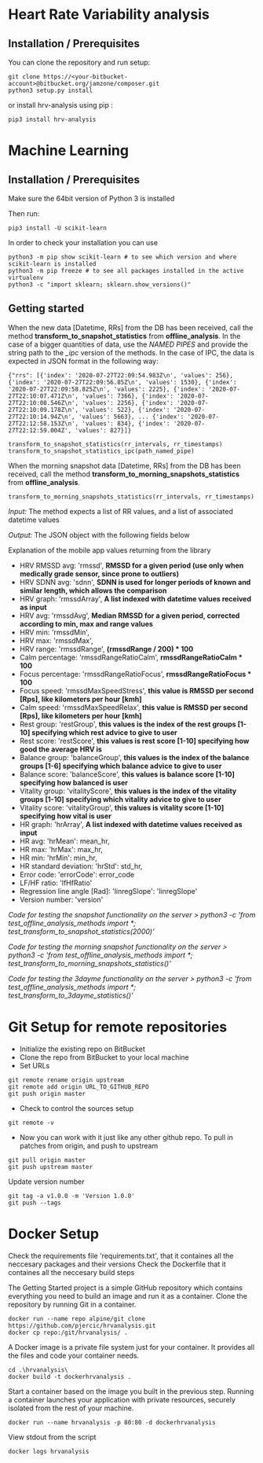 # Heart Rate Variability analysis

## Installation / Prerequisites

You can clone the repository and run setup:

```python3
git clone https://<your-bitbucket-account>@bitbucket.org/jamzone/composer.git
python3 setup.py install
```

or install hrv-analysis using pip :

```python3
pip3 install hrv-analysis
```

# Machine Learning

## Installation / Prerequisites

Make sure the 64bit version of Python 3 is installed

Then run:

```python3
pip3 install -U scikit-learn
```

In order to check your installation you can use

```python3
python3 -m pip show scikit-learn # to see which version and where scikit-learn is installed
python3 -m pip freeze # to see all packages installed in the active virtualenv
python3 -c "import sklearn; sklearn.show_versions()"
```

## Getting started

When the new data [Datetime, RRs] from the DB has been received, call the method **transform_to_snapshot_statistics** from **offline_analysis**.
In the case of a bigger quantities of data, use the *NAMED PIPES* and provide the string path to the *_ipc* version of the methods.
In the case of IPC, the data is expected in JSON format in the following way:

```python3
{"rrs": [{'index': '2020-07-27T22:09:54.983Z\n', 'values': 256}, {'index': '2020-07-27T22:09:56.85Z\n', 'values': 1530}, {'index': '2020-07-27T22:09:58.825Z\n', 'values': 2225}, {'index': '2020-07-27T22:10:07.471Z\n', 'values': 7366}, {'index': '2020-07-27T22:10:08.546Z\n', 'values': 2256}, {'index': '2020-07-27T22:10:09.178Z\n', 'values': 522}, {'index': '2020-07-27T22:10:14.94Z\n', 'values': 5663}, ... {'index': '2020-07-27T22:12:58.153Z\n', 'values': 834}, {'index': '2020-07-27T22:12:59.004Z', 'values': 827}]}
```

```python3
transform_to_snapshot_statistics(rr_intervals, rr_timestamps)
transform_to_snapshot_statistics_ipc(path_named_pipe)
```

When the morning snapshot data [Datetime, RRs] from the DB has been received, call the method **transform_to_morning_snapshots_statistics** from **offline_analysis**.

```python3
transform_to_morning_snapshots_statistics(rr_intervals, rr_timestamps)
```

_Input:_ The method expects a list of RR values, and a list of associated datetime values

_Output:_ The JSON object with the following fields below

Explanation of the mobile app values returning from the library

- HRV RMSSD avg: 'rmssd', **RMSSD for a given period (use only when medically grade sensor, since prone to outliers)**
- HRV SDNN avg: 'sdnn', **SDNN is used for longer periods of known and similar length, which allows the comparison**
- HRV graph: 'rmssdArray', **A list indexed with datetime values received as input**
- HRV avg: 'rmssdAvg', **Median RMSSD for a given period, corrected according to min, max and range values**
- HRV min: 'rmssdMin',
- HRV max: 'rmssdMax',
- HRV range: 'rmssdRange', **(rmssdRange / 200) * 100**
- Calm percentage: 'rmssdRangeRatioCalm', **rmssdRangeRatioCalm * 100**
- Focus percentage: 'rmssdRangeRatioFocus', **rmssdRangeRatioFocus * 100**
- Focus speed: 'rmssdMaxSpeedStress', **this value is RMSSD per second [Rps], like kilometers per hour [kmh]**
- Calm speed: 'rmssdMaxSpeedRelax', **this value is RMSSD per second [Rps], like kilometers per hour [kmh]**
- Rest group: 'restGroup', **this values is the index of the rest groups [1-10] specifying which rest advice to give to user**
- Rest score: 'restScore', **this values is rest score [1-10] specifying how good the average HRV is**
- Balance group: 'balanceGroup', **this values is the index of the balance groups [1-6] specifying which balance advice to give to user**
- Balance score: 'balanceScore', **this values is balance score [1-10] specifying how balanced is user**
- Vitality group: 'vitalityScore', **this values is the index of the vitality groups [1-10] specifying which vitality advice to give to user**
- Vitality score: 'vitalityGroup', **this values is vitality score [1-10] specifying how vital is user**
- HR graph: 'hrArray', **A list indexed with datetime values received as input**
- HR avg: 'hrMean': mean_hr,
- HR max: 'hrMax': max_hr,
- HR min: 'hrMin': min_hr,
- HR standard deviation: 'hrStd': std_hr,
- Error code: 'errorCode': error_code
- LF/HF ratio: 'lfHfRatio'
- Regression line angle [Rad]: 'linregSlope': 'linregSlope'
- Version number: 'version'

_Code for testing the snapshot functionality on the server > python3 -c 'from test_offline_analysis_methods import *; test_transform_to_snapshot_statistics(2000)'_

_Code for testing the morning snapshot functionality on the server > python3 -c 'from test_offline_analysis_methods import *; test_transform_to_morning_snapshots_statistics()'_

_Code for testing the 3dayme functionality on the server > python3 -c 'from test_offline_analysis_methods import *; test_transform_to_3dayme_statistics()'_

# Git Setup for remote repositories

- Initialize the existing repo on BitBucket
- Clone the repo from BitBucket to your local machine
- Set URLs

```console
git remote rename origin upstream
git remote add origin URL_TO_GITHUB_REPO
git push origin master
```

- Check to control the sources setup

```console
git remote -v
```
- Now you can work with it just like any other github repo. To pull in patches from origin, and push to upstream

```console
git pull origin master
git push upstream master 
```

Update version number

```console
git tag -a v1.0.0 -m 'Version 1.0.0'
git push --tags
```

# Docker Setup

Check the requirements file 'requirements.txt', that it containes all the neccesary packages and their versions
Check the Dockerfile that it containes all the neccesary build steps

The Getting Started project is a simple GitHub repository which contains everything you need to build an image and run it as a container.
Clone the repository by running Git in a container.

```console
docker run --name repo alpine/git clone https://github.com/pjercic/hrvanalysis.git
docker cp repo:/git/hrvanalysis/ .
```

A Docker image is a private file system just for your container. It provides all the files and code your container needs.

```console
cd .\hrvanalysis\
docker build -t dockerhrvanalysis .
```

Start a container based on the image you built in the previous step. Running a container launches your application with private resources, securely isolated from the rest of your machine.

```console
docker run --name hrvanalysis -p 80:80 -d dockerhrvanalysis
```

View stdout from the script
```console
docker logs hrvanalysis
```
